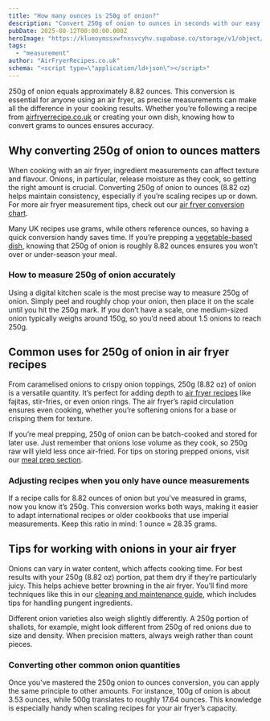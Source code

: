 ```yaml
---
title: "How many ounces is 250g of onion?"
description: "Convert 250g of onion to ounces in seconds with our easy guide. Perfect for air fryer recipes and precise cooking measurements."
pubDate: 2025-08-12T00:00:00.000Z
heroImage: "https://klueoymssxwfnxsvcyhv.supabase.co/storage/v1/object/public/md/250g-onion-to-ounces-761e1112.webp"
tags:
  - "measurement"
author: "AirFryerRecipes.co.uk"
schema: "<script type=\"application/ld+json\"></script>"
---
```


<p>250g of onion equals approximately 8.82 ounces. This conversion is essential for anyone using an air fryer, as precise measurements can make all the difference in your cooking results. Whether you’re following a recipe from <a href=https://www.airfryerrecipe.co.uk>airfryerrecipe.co.uk</a> or creating your own dish, knowing how to convert grams to ounces ensures accuracy.</p>

<h2>Why converting 250g of onion to ounces matters</h2>  
<p>When cooking with an air fryer, ingredient measurements can affect texture and flavour. Onions, in particular, release moisture as they cook, so getting the right amount is crucial. Converting 250g of onion to ounces (8.82 oz) helps maintain consistency, especially if you’re scaling recipes up or down. For more air fryer measurement tips, check out our <a href=https://www.airfryerrecipe.co.uk/air-fryer-conversion-chart>air fryer conversion chart</a>.</p>  

<p>Many UK recipes use grams, while others reference ounces, so having a quick conversion handy saves time. If you’re prepping a <a href=https://www.airfryerrecipe.co.uk/recipe-category/vegetables>vegetable-based dish</a>, knowing that 250g of onion is roughly 8.82 ounces ensures you won’t over or under-season your meal.</p>  

<h3>How to measure 250g of onion accurately</h3>  
<p>Using a digital kitchen scale is the most precise way to measure 250g of onion. Simply peel and roughly chop your onion, then place it on the scale until you hit the 250g mark. If you don’t have a scale, one medium-sized onion typically weighs around 150g, so you’d need about 1.5 onions to reach 250g.</p>  

<h2>Common uses for 250g of onion in air fryer recipes</h2>  
<p>From caramelised onions to crispy onion toppings, 250g (8.82 oz) of onion is a versatile quantity. It’s perfect for adding depth to <a href=https://www.airfryerrecipe.co.uk/recipes>air fryer recipes</a> like fajitas, stir-fries, or even onion rings. The air fryer’s rapid circulation ensures even cooking, whether you’re softening onions for a base or crisping them for texture.</p>  

<p>If you’re meal prepping, 250g of onion can be batch-cooked and stored for later use. Just remember that onions lose volume as they cook, so 250g raw will yield less once air-fried. For tips on storing prepped onions, visit our <a href=https://www.airfryerrecipe.co.uk/recipe-category/meal-prep>meal prep section</a>.</p>  

<h3>Adjusting recipes when you only have ounce measurements</h3>  
<p>If a recipe calls for 8.82 ounces of onion but you’ve measured in grams, now you know it’s 250g. This conversion works both ways, making it easier to adapt international recipes or older cookbooks that use imperial measurements. Keep this ratio in mind: 1 ounce ≈ 28.35 grams.</p>  

<h2>Tips for working with onions in your air fryer</h2>  
<p>Onions can vary in water content, which affects cooking time. For best results with your 250g (8.82 oz) portion, pat them dry if they’re particularly juicy. This helps achieve better browning in the air fryer. You’ll find more techniques like this in our <a href=https://www.airfryerrecipe.co.uk/air-fryer-cleaner>cleaning and maintenance guide</a>, which includes tips for handling pungent ingredients.</p>  

<p>Different onion varieties also weigh slightly differently. A 250g portion of shallots, for example, might look different from 250g of red onions due to size and density. When precision matters, always weigh rather than count pieces.</p>  

<h3>Converting other common onion quantities</h3>  
<p>Once you’ve mastered the 250g onion to ounces conversion, you can apply the same principle to other amounts. For instance, 100g of onion is about 3.53 ounces, while 500g translates to roughly 17.64 ounces. This knowledge is especially handy when scaling recipes for your air fryer’s capacity.</p>
